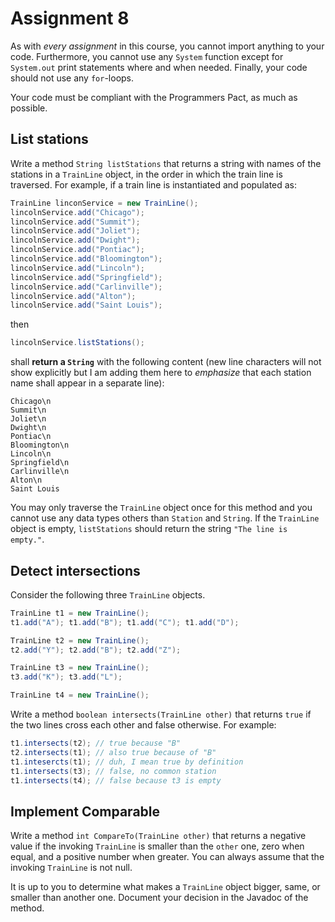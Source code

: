 # Assignment 8

As with *every assignment* in this course, you cannot import anything to your code. Furthermore, you cannot use any `System` function except for `System.out` print statements where and when needed. Finally, your code should not use any `for`-loops.

Your code must be compliant with the Programmers Pact, as much as possible.



## List stations

Write a method `String listStations` that returns a string with names of the stations in a `TrainLine` object, in the order in which the train line is traversed. For example, if a train line is instantiated and populated as:

```java
TrainLine linconService = new TrainLine();
lincolnService.add("Chicago");
lincolnService.add("Summit");
lincolnService.add("Joliet");
lincolnService.add("Dwight");
lincolnService.add("Pontiac");
lincolnService.add("Bloomington");
lincolnService.add("Lincoln");
lincolnService.add("Springfield");
lincolnService.add("Carlinville");
lincolnService.add("Alton");
lincolnService.add("Saint Louis");
```

then

```java
lincolnService.listStations();
```

shall **return a `String`** with the following content (new line characters will not show explicitly but I am adding them here to *emphasize* that each station name shall appear in a separate line):

```text
Chicago\n
Summit\n
Joliet\n
Dwight\n
Pontiac\n
Bloomington\n
Lincoln\n
Springfield\n
Carlinville\n
Alton\n
Saint Louis
```

You may only traverse the `TrainLine` object once for this method and you cannot use any data types others than `Station` and `String`. If the `TrainLine` object is empty, `listStations` should return the string `"The line is empty."`.

## Detect intersections

Consider the following three `TrainLine` objects.

```java
TrainLine t1 = new TrainLine();
t1.add("A"); t1.add("B"); t1.add("C"); t1.add("D"); 

TrainLine t2 = new TrainLine();
t2.add("Y"); t2.add("B"); t2.add("Z"); 

TrainLine t3 = new TrainLine();
t3.add("K"); t3.add("L");

TrainLine t4 = new TrainLine();
```

Write a method `boolean intersects(TrainLine other)` that returns `true` if the two lines cross each other and false otherwise. For example:

```java
t1.intersects(t2); // true because "B"
t2.intersects(t1); // also true because of "B"
t1.intesercts(t1); // duh, I mean true by definition
t1.intersects(t3); // false, no common station
t1.intersects(t4); // false because t3 is empty
```

## Implement Comparable

Write a method `int CompareTo(TrainLine other)` that returns a negative value if the invoking `TrainLine` is smaller than the `other` one, zero when equal, and a positive number when greater. You can always assume that the invoking `TrainLine` is not null.

It is up to you to determine what makes a `TrainLine` object bigger, same, or smaller than another one. Document your decision in the Javadoc of the method.
